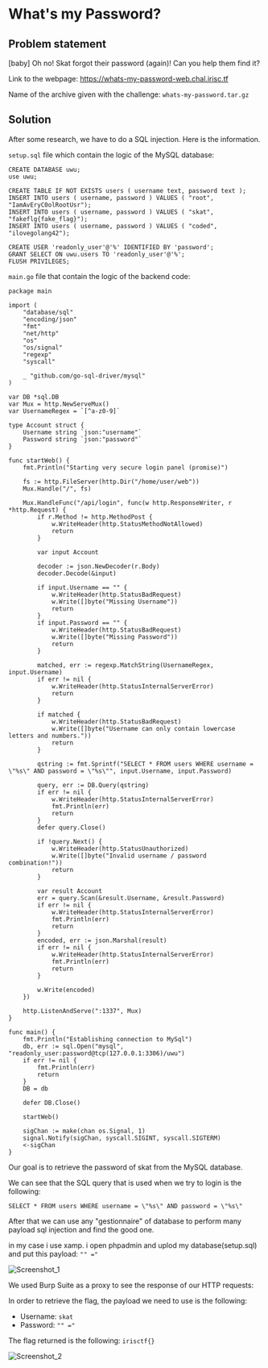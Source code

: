 # What's my Password?

## Problem statement

[baby] Oh no! Skat forgot their password (again)!
Can you help them find it?

Link to the webpage: https://whats-my-password-web.chal.irisc.tf

Name of the archive given with the challenge: ```whats-my-password.tar.gz```

## Solution

After some research, we have to do a SQL injection. Here is the information.

```setup.sql``` file which contain the logic of the MySQL database:

```
CREATE DATABASE uwu;
use uwu;

CREATE TABLE IF NOT EXISTS users ( username text, password text );
INSERT INTO users ( username, password ) VALUES ( "root", "IamAvEryC0olRootUsr");
INSERT INTO users ( username, password ) VALUES ( "skat", "fakeflg{fake_flag}");
INSERT INTO users ( username, password ) VALUES ( "coded", "ilovegolang42");

CREATE USER 'readonly_user'@'%' IDENTIFIED BY 'password';
GRANT SELECT ON uwu.users TO 'readonly_user'@'%';
FLUSH PRIVILEGES;
```

```main.go``` file that contain the logic of the backend code:

```
package main

import (
	"database/sql"
	"encoding/json"
	"fmt"
	"net/http"
	"os"
	"os/signal"
	"regexp"
	"syscall"

	_ "github.com/go-sql-driver/mysql"
)

var DB *sql.DB
var Mux = http.NewServeMux()
var UsernameRegex = `[^a-z0-9]`

type Account struct {
	Username string `json:"username"`
	Password string `json:"password"`
}

func startWeb() {
	fmt.Println("Starting very secure login panel (promise)")

	fs := http.FileServer(http.Dir("/home/user/web"))
	Mux.Handle("/", fs)

	Mux.HandleFunc("/api/login", func(w http.ResponseWriter, r *http.Request) {
		if r.Method != http.MethodPost {
			w.WriteHeader(http.StatusMethodNotAllowed)
			return
		}

		var input Account

		decoder := json.NewDecoder(r.Body)
		decoder.Decode(&input)

		if input.Username == "" {
			w.WriteHeader(http.StatusBadRequest)
			w.Write([]byte("Missing Username"))
			return
		}
		if input.Password == "" {
			w.WriteHeader(http.StatusBadRequest)
			w.Write([]byte("Missing Password"))
			return
		}

		matched, err := regexp.MatchString(UsernameRegex, input.Username)
		if err != nil {
			w.WriteHeader(http.StatusInternalServerError)
			return
		}

		if matched {
			w.WriteHeader(http.StatusBadRequest)
			w.Write([]byte("Username can only contain lowercase letters and numbers."))
			return
		}

		qstring := fmt.Sprintf("SELECT * FROM users WHERE username = \"%s\" AND password = \"%s\"", input.Username, input.Password)

		query, err := DB.Query(qstring)
		if err != nil {
			w.WriteHeader(http.StatusInternalServerError)
			fmt.Println(err)
			return
		}
		defer query.Close()

		if !query.Next() {
			w.WriteHeader(http.StatusUnauthorized)
			w.Write([]byte("Invalid username / password combination!"))
			return
		}

		var result Account
		err = query.Scan(&result.Username, &result.Password)
		if err != nil {
			w.WriteHeader(http.StatusInternalServerError)
			fmt.Println(err)
			return
		}
		encoded, err := json.Marshal(result)
		if err != nil {
			w.WriteHeader(http.StatusInternalServerError)
			fmt.Println(err)
			return
		}

		w.Write(encoded)
	})

	http.ListenAndServe(":1337", Mux)
}

func main() {
	fmt.Println("Establishing connection to MySql")
	db, err := sql.Open("mysql", "readonly_user:password@tcp(127.0.0.1:3306)/uwu")
	if err != nil {
		fmt.Println(err)
		return
	}
	DB = db

	defer DB.Close()

	startWeb()

	sigChan := make(chan os.Signal, 1)
	signal.Notify(sigChan, syscall.SIGINT, syscall.SIGTERM)
	<-sigChan
}
```

Our goal is to retrieve the password of skat from the MySQL database.

We can see that the SQL query that is used when we try to login is the following:

```SELECT * FROM users WHERE username = \"%s\" AND password = \"%s\"``` 


After that we can use any "gestionnaire" of database to perform many payload sql injection and find the good one.

in my case i use xamp. i open phpadmin and uplod my database(setup.sql)
and put this payload: ``` "" =" ```

![Screenshot_1](./Screenshot_1.png)



We used Burp Suite as a proxy to see the response of our HTTP requests:

In order to retrieve the flag, the payload we need to use is the following:

- Username: ```skat```
- Password: ```"" ="```

The flag returned is the following: ```irisctf{}```

![Screenshot_2](./Screenshot_2.png)
